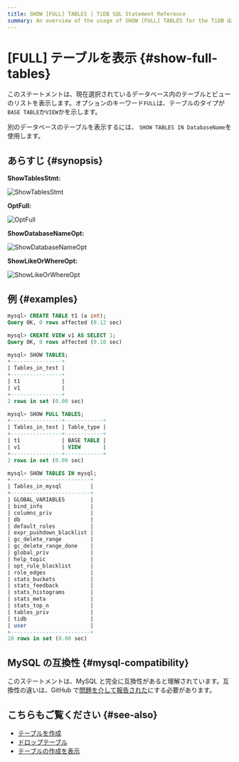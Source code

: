 ```yaml
---
title: SHOW [FULL] TABLES | TiDB SQL Statement Reference
summary: An overview of the usage of SHOW [FULL] TABLES for the TiDB database.
---
```


# [FULL] テーブルを表示 {#show-full-tables}

このステートメントは、現在選択されているデータベース内のテーブルとビューのリストを表示します。オプションのキーワード`FULL`は、テーブルのタイプが`BASE TABLE`か`VIEW`かを示します。

別のデータベースのテーブルを表示するには、 `SHOW TABLES IN DatabaseName`を使用します。

## あらすじ {#synopsis}

**ShowTablesStmt:**

![ShowTablesStmt](/media/sqlgram/ShowTablesStmt.png)

**OptFull:**

![OptFull](/media/sqlgram/OptFull.png)

**ShowDatabaseNameOpt:**

![ShowDatabaseNameOpt](/media/sqlgram/ShowDatabaseNameOpt.png)

**ShowLikeOrWhereOpt:**

![ShowLikeOrWhereOpt](/media/sqlgram/ShowLikeOrWhereOpt.png)

## 例 {#examples}

```sql
mysql> CREATE TABLE t1 (a int);
Query OK, 0 rows affected (0.12 sec)

mysql> CREATE VIEW v1 AS SELECT 1;
Query OK, 0 rows affected (0.10 sec)

mysql> SHOW TABLES;
+----------------+
| Tables_in_test |
+----------------+
| t1             |
| v1             |
+----------------+
2 rows in set (0.00 sec)

mysql> SHOW FULL TABLES;
+----------------+------------+
| Tables_in_test | Table_type |
+----------------+------------+
| t1             | BASE TABLE |
| v1             | VIEW       |
+----------------+------------+
2 rows in set (0.00 sec)

mysql> SHOW TABLES IN mysql;
+-------------------------+
| Tables_in_mysql         |
+-------------------------+
| GLOBAL_VARIABLES        |
| bind_info               |
| columns_priv            |
| db                      |
| default_roles           |
| expr_pushdown_blacklist |
| gc_delete_range         |
| gc_delete_range_done    |
| global_priv             |
| help_topic              |
| opt_rule_blacklist      |
| role_edges              |
| stats_buckets           |
| stats_feedback          |
| stats_histograms        |
| stats_meta              |
| stats_top_n             |
| tables_priv             |
| tidb                    |
| user                    |
+-------------------------+
20 rows in set (0.00 sec)
```

## MySQL の互換性 {#mysql-compatibility}

このステートメントは、MySQL と完全に互換性があると理解されています。互換性の違いは、GitHub で[問題を介して報告された](https://github.com/pingcap/tidb/issues/new/choose)にする必要があります。

## こちらもご覧ください {#see-also}

-   [テーブルを作成](/sql-statements/sql-statement-create-table.md)
-   [ドロップテーブル](/sql-statements/sql-statement-drop-table.md)
-   [テーブルの作成を表示](/sql-statements/sql-statement-show-create-table.md)
